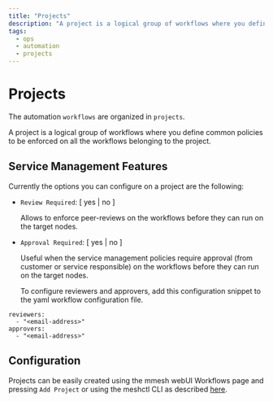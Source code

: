 ```yaml
---
title: "Projects"
description: "A project is a logical group of workflows where you define common policies to be enforced on all the workflows belonging to the project."
tags:
  - ops
  - automation
  - projects
---
```


# Projects

The automation `workflows` are organized in `projects`.

A project is a logical group of workflows where you define common policies to be enforced on all the workflows belonging to the project.

## Service Management Features

Currently the options you can configure on a project are the following:

- `Review Required`: [ yes | no ]

  Allows to enforce peer-reviews on the workflows before they can run on the target nodes.

- `Approval Required`: [ yes | no ]

  Useful when the service management policies require approval (from customer or service responsible) on the workflows before they can run on the target nodes.

  To configure reviewers and approvers, add this configuration snippet to the yaml workflow configuration file.

```plain
reviewers:
  - "<email-address>"
approvers:
  - "<email-address>"
```

## Configuration

Projects can be easily created using the mmesh webUI Workflows page and pressing `Add Project` or using the meshctl CLI as described [here](mmeshctl-automation.md).
